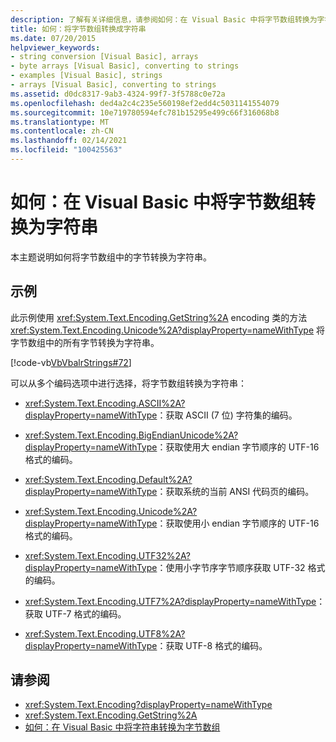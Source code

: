 ```yaml
---
description: 了解有关详细信息，请参阅如何：在 Visual Basic 中将字节数组转换为字符串
title: 如何：将字节数组转换成字符串
ms.date: 07/20/2015
helpviewer_keywords:
- string conversion [Visual Basic], arrays
- byte arrays [Visual Basic], converting to strings
- examples [Visual Basic], strings
- arrays [Visual Basic], converting to strings
ms.assetid: d0dc8317-9ab3-4324-99f7-3f5788c0e72a
ms.openlocfilehash: ded4a2c4c235e560198ef2edd4c5031141554079
ms.sourcegitcommit: 10e719780594efc781b15295e499c66f316068b8
ms.translationtype: MT
ms.contentlocale: zh-CN
ms.lasthandoff: 02/14/2021
ms.locfileid: "100425563"
---
```

# <a name="how-to-convert-an-array-of-bytes-into-a-string-in-visual-basic"></a>如何：在 Visual Basic 中将字节数组转换为字符串

本主题说明如何将字节数组中的字节转换为字符串。  
  
## <a name="example"></a>示例  

 此示例使用 <xref:System.Text.Encoding.GetString%2A> encoding 类的方法 <xref:System.Text.Encoding.Unicode%2A?displayProperty=nameWithType> 将字节数组中的所有字节转换为字符串。  
  
 [!code-vb[VbVbalrStrings#72](~/samples/snippets/visualbasic/VS_Snippets_VBCSharp/VbVbalrStrings/VB/Class2.vb#72)]  
  
 可以从多个编码选项中进行选择，将字节数组转换为字符串：  
  
- <xref:System.Text.Encoding.ASCII%2A?displayProperty=nameWithType>：获取 ASCII (7 位) 字符集的编码。  
  
- <xref:System.Text.Encoding.BigEndianUnicode%2A?displayProperty=nameWithType>：获取使用大 endian 字节顺序的 UTF-16 格式的编码。  
  
- <xref:System.Text.Encoding.Default%2A?displayProperty=nameWithType>：获取系统的当前 ANSI 代码页的编码。  
  
- <xref:System.Text.Encoding.Unicode%2A?displayProperty=nameWithType>：获取使用小 endian 字节顺序的 UTF-16 格式的编码。  
  
- <xref:System.Text.Encoding.UTF32%2A?displayProperty=nameWithType>：使用小字节序字节顺序获取 UTF-32 格式的编码。  
  
- <xref:System.Text.Encoding.UTF7%2A?displayProperty=nameWithType>：获取 UTF-7 格式的编码。  
  
- <xref:System.Text.Encoding.UTF8%2A?displayProperty=nameWithType>：获取 UTF-8 格式的编码。  
  
## <a name="see-also"></a>请参阅

- <xref:System.Text.Encoding?displayProperty=nameWithType>
- <xref:System.Text.Encoding.GetString%2A>
- [如何：在 Visual Basic 中将字符串转换为字节数组](how-to-convert-strings-into-an-array-of-bytes.md)
